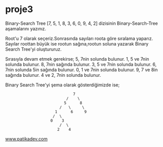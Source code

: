 # proje3
Binary-Search Tree
[7, 5, 1, 8, 3, 6, 0, 9, 4, 2] dizisinin Binary-Search-Tree aşamalarını yazınız.
 
Root'u 7 olarak seçeriz.Sonrasında sayıları roota göre sıralama yaparız.
Sayılar roottan büyük ise rootun sağına,rootun soluna yazarak Binary Search Tree'yi oluştururuz.

Sırasıyla devam etmek gerekirse;
 5, 7nin solunda bulunur.
 1, 5 ve 7nin solunda bulunur.
 8, 7nin sağında bulunur.
 3, 5 ve 7nin solunda bulunur.
 6, 7nin solunda 5in sağında bulunur.
 0, 1 ve 7nin solunda bulunur.
 9, 7 ve 8in sağında bulunur.
 4 ve 2, 7nin solunda bulunur.

Binary Search Tree'yi şema olarak gösterdiğimizde ise;
                   
                                  7
                               /    \
                              5      8
                            /   \     \
                          1      6     9
                         /  \
                        0    3
                            /  \
                           2    4   
www.patikadev.com                           

